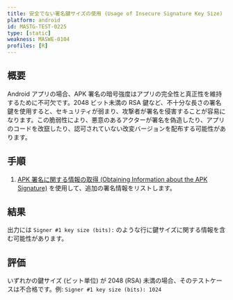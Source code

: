 ```yaml
---
title: 安全でない署名鍵サイズの使用 (Usage of Insecure Signature Key Size)
platform: android
id: MASTG-TEST-0225
type: [static]
weakness: MASWE-0104
profiles: [R]
---
```


## 概要

Android アプリの場合、APK 署名の暗号強度はアプリの完全性と真正性を維持するために不可欠です。2048 ビット未満の RSA 鍵など、不十分な長さの署名鍵を使用すると、セキュリティが弱まり、攻撃者が署名を侵害することが容易になります。この脆弱性により、悪意のあるアクターが署名を偽造したり、アプリのコードを改竄したり、認可されていない改変バージョンを配布する可能性があります。

## 手順

1. [APK 署名に関する情報の取得 (Obtaining Information about the APK Signature)](../../../techniques/android/MASTG-TECH-0116.md) を使用して、追加の署名情報をリストします。

## 結果

出力には `Signer #1 key size (bits):` のような行に鍵サイズに関する情報を含む可能性があります。

## 評価

いずれかの鍵サイズ (ビット単位) が 2048 (RSA) 未満の場合、そのテストケースは不合格です。例: `Signer #1 key size (bits): 1024`
